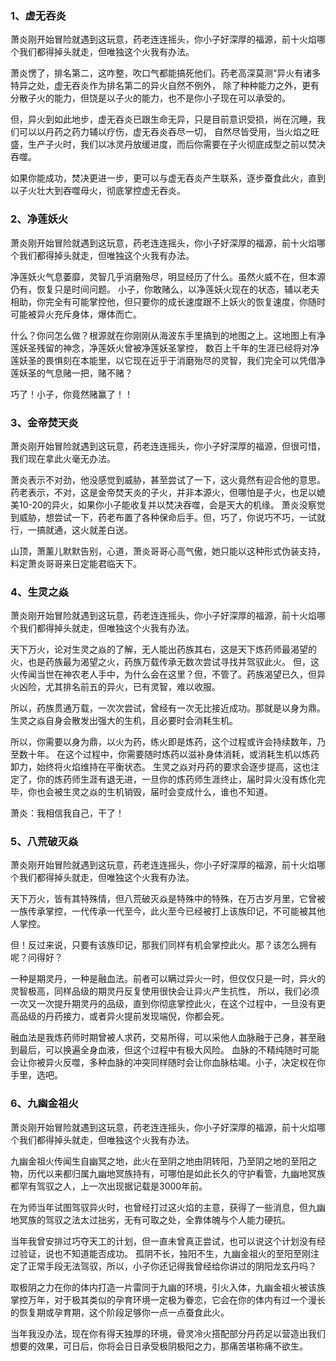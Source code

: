 ### 1、虚无吞炎

萧炎刚开始冒险就遇到这玩意，药老连连摇头，你小子好深厚的福源，前十火焰哪个我们都得掉头就走，但唯独这个火我有办法。

萧炎愣了，排名第二，这咋整，吹口气都能搞死他们。药老高深莫测“异火有诸多特异之处，虚无吞炎作为排名第二的异火自然不例外，
除了种种能力之外，更有分散子火的能力，但饶是以子火的能力，也不是你小子现在可以承受的。

但，异火到如此地步，虚无吞炎已跟生命无异，只是目前意识受损，尚在沉睡，我们可以以丹药之药力辅以疗伤，虚无吞炎吞尽一切，
自然尽皆受用，当火焰之旺盛，生产子火时，我们以冰灵丹放缓进度，而后你需要在子火彻底成型之前以焚决吞噬。

如果你能成功，焚决更进一步，更可以与虚无吞炎产生联系，逐步蚕食此火，直到以子火壮大到吞噬母火，彻底掌控虚无吞炎。

### 2、净莲妖火

萧炎刚开始冒险就遇到这玩意，药老连连摇头，你小子好深厚的福源，前十火焰哪个我们都得掉头就走，但唯独这个火我有办法。

净莲妖火气息萎靡，灵智几乎消磨殆尽，明显经历了什么。虽然火威不在，但本源仍有，恢复只是时间问题。
小子，你敢赌么，以净莲妖火现在的状态，辅以老夫相助，你完全有可能掌控他，但只要你的成长速度跟不上妖火的恢复速度，你随时可能被异火充斥身体，爆体而亡。

什么？你问怎么做？根源就在你刚刚从海波东手里搞到的地图之上。这地图上有净莲妖圣残留的神念，净莲妖火曾被净莲妖圣掌控，
数百上千年的生涯已经将对净莲妖圣的畏惧刻在本能里，以它现在近乎于消磨殆尽的灵智，我们完全可以凭借净莲妖圣的气息赌一把，赌不赌？

巧了！小子，你竟然赌赢了！！

### 3、金帝焚天炎

萧炎刚开始冒险就遇到这玩意，药老连连摇头，你小子好深厚的福源，但很可惜，我们现在拿此火毫无办法。

萧炎表示不对劲，他没感觉到威胁，甚至尝试了一下，这火竟然有迎合他的意思。
药老表示，不对，这是金帝焚天炎的子火，并非本源火，但哪怕是子火，也足以媲美10-20的异火，如果你小子能收复并以焚决吞噬，会是天大的机缘。
萧炎没察觉到威胁，想尝试一下，药老布置了各种保命后手。但，巧了，你说巧不巧，一试就行，一搞就通，这火就差白送。

山顶，萧薰儿默默告别，心道，萧炎哥哥心高气傲，她只能以这种形式伪装支持，料定萧炎哥哥来日定能君临天下。

### 4、生灵之焱

萧炎刚开始冒险就遇到这玩意，药老连连摇头，你小子好深厚的福源，前十火焰哪个我们都得掉头就走，但唯独这个火我有办法。

天下万火，论对生灵之焱的了解，无人能出药族其右，这是天下炼药师最渴望的火，也是药族最为渴望之火，药族万载传承无数次尝试寻找并驾驭此火。
但，这火传闻当世在神农老人手中，为什么会在这里？但，不管了。药族渴望已久，但异火凶险，尤其排名前五的异火，已有灵智，难以收服。

所以，药族贯通万载，一次次尝试，曾经有一次无比接近成功。那就是以身为鼎。生灵之焱自身会散发出强大的生机，且必要时会消耗生机。

所以，你需要以身为鼎，以火为药，练火即是炼药，这个过程或许会持续数年，乃至数十年。
在这个过程中，你需要随时炼药以滋补身体消耗，或消耗生机以炼药卸力，始终将火焰维持在平衡状态。
生灵之焱对丹药的要求会逐步提高，这也注定了，你的炼药师生涯有退无进，一旦你的炼药师生涯终止，届时异火没有炼化完毕，你也会被生灵之焱的生机销毁，届时会变成什么，谁也不知道。

萧炎：我相信我自己，干了！

### 5、八荒破灭焱

萧炎刚开始冒险就遇到这玩意，药老连连摇头，你小子好深厚的福源，前十火焰哪个我们都得掉头就走，但唯独这个火我有办法。

天下万火，皆有其特殊情，但八荒破灭焱是特殊中的特殊，在万古岁月里，它曾被一族传承掌控，一代传承一代至今，此火至今已经被打上该族印记，不可能被其他人掌控。

但！反过来说，只要有该族印记，那我们同样有机会掌控此火。那？该怎么拥有呢？问得好？

一种是期灵丹，一种是融血法。前者可以瞒过异火一时，但仅仅只是一时，异火的灵智极高，同样品级的期灵丹反复使用很快会让异火产生抗性，
所以，我们必须一次又一次提升期灵丹的品级，直到你彻底掌控此火，在这个过程中，一旦没有更高品级的丹药接力，或者异火提前发现端倪，你都会死。

融血法是我炼药师时期曾被人求药，交易所得，可以采他人血脉融于己身，甚至融到最后，可以换遍全身血液，但这个过程中有极大风险。
血脉的不精纯随时可能会让你被异火反噬，多种血脉的冲突同样随时会让你血脉枯竭。小子，决定权在你手里，选吧。

### 6、九幽金祖火

萧炎刚开始冒险就遇到这玩意，药老连连摇头，你小子好深厚的福源，前十火焰哪个我们都得掉头就走，但唯独这个火我有办法。

九幽金祖火传闻生自幽冥之地，此火在至阴之地由阴转阳，乃至阴之地的至阳之物，历代以来都归属九幽地冥族持有，可哪怕是如此长久的守护看管，九幽地冥族都罕有驾驭之人，上一次出现据记载是3000年前。

在为师当年试图驾驭异火时，也曾经打过这火焰的主意，获得了一些消息，但九幽地冥族的驾驭之法太过拙劣，无有可取之处，全靠体魄与个人能力硬抗。

当年我曾安排过巧夺天工的计划，但一直未曾真正尝试，也可以说这个计划没有经过验证，说也不知道能否成功。
孤阴不长，独阳不生，九幽金祖火的至阳至刚注定了正常手段无法驾驭，所以，小子你还记得我曾经给你讲过的阴阳龙玄丹吗？

取极阴之力在你的体内打造一片雷同于九幽的环境，引火入体，九幽金祖火被该族掌控万年，对于极其类似的孕育环境一定极为眷恋，它会在你的体内有过一个漫长的恢复期或孕育期，这个阶段足够你一点一点蚕食此火。

当年我没办法，现在你有得天独厚的环境，骨灵冷火搭配部分丹药足以营造出我们想要的效果，可日后，你将会日日承受极阴极阳之力，那痛苦堪称痛不欲生。

